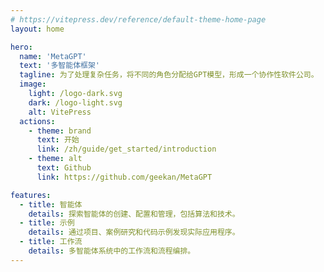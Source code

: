 ```yaml
---
# https://vitepress.dev/reference/default-theme-home-page
layout: home

hero:
  name: 'MetaGPT'
  text: '多智能体框架'
  tagline: 为了处理复杂任务，将不同的角色分配给GPT模型，形成一个协作性软件公司。
  image:
    light: /logo-dark.svg
    dark: /logo-light.svg
    alt: VitePress
  actions:
    - theme: brand
      text: 开始
      link: /zh/guide/get_started/introduction
    - theme: alt
      text: Github
      link: https://github.com/geekan/MetaGPT

features:
  - title: 智能体
    details: 探索智能体的创建、配置和管理，包括算法和技术。
  - title: 示例
    details: 通过项目、案例研究和代码示例发现实际应用程序。
  - title: 工作流
    details: 多智能体系统中的工作流和流程编排。
---
```

